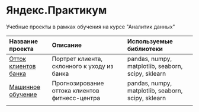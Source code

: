 # Яндекс.Практикум

Учебные проекты в рамках обучения на курсе "Аналитик данных"

| Название проекта      | Описание              | Используемые библиотеки   |
|:----------------------|:----------------------|:--------------------------|
| [Отток клиентов банка](https://github.com/Nanobelka/Yandex_Praktikum/tree/main/bank_churn) | Портрет клиента, склонного к уходу из банка | pandas, numpy, matplotlib, seaborn, scipy, sklearn |
| [Машинное обучение](https://github.com/Nanobelka/Yandex_Praktikum/tree/main/machine_learning) | Прогнозирование оттока клиентов фитнесс-центра | pandas, numpy, matplotlib, seaborn, scipy, sklearn |
|                       |                       |                           |
